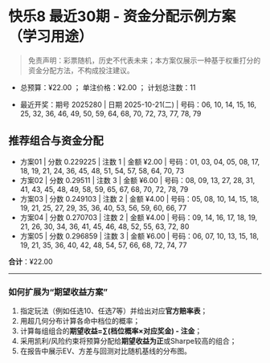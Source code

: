 # 快乐8 最近30期 - 资金分配示例方案（学习用途）

> 免责声明：彩票随机，历史不代表未来；本方案仅展示一种基于权重打分的资金分配方法，不构成投注建议。

- 总预算：¥22.00 ； 单注价格：¥2.00 ； 计划总注数：11

- 最近开奖：期号 2025280 | 日期 2025-10-21(二) | 号码：06, 10, 14, 15, 16, 25, 32, 36, 46, 49, 50, 59, 64, 68, 70, 72, 73, 77, 78, 79


## 推荐组合与资金分配

- 方案01 | 分数 0.229225 | 注数   1 | 金额 ¥2.00 | 号码：01, 03, 04, 05, 08, 17, 18, 19, 21, 24, 36, 45, 48, 51, 54, 57, 58, 64, 70, 73
- 方案02 | 分数 0.29511 | 注数   3 | 金额 ¥6.00 | 号码：08, 09, 13, 27, 28, 31, 41, 43, 45, 48, 49, 58, 59, 65, 67, 68, 70, 72, 78, 79
- 方案03 | 分数 0.249103 | 注数   2 | 金额 ¥4.00 | 号码：05, 08, 10, 14, 15, 18, 19, 21, 25, 27, 29, 35, 36, 40, 53, 56, 59, 60, 66, 77
- 方案04 | 分数 0.270703 | 注数   2 | 金额 ¥4.00 | 号码：09, 14, 16, 17, 18, 19, 21, 26, 30, 34, 36, 41, 45, 46, 48, 52, 55, 63, 72, 80
- 方案05 | 分数 0.296859 | 注数   3 | 金额 ¥6.00 | 号码：06, 07, 10, 13, 15, 18, 19, 21, 35, 36, 40, 42, 48, 54, 57, 66, 68, 72, 74, 77

**合计**：¥22.00


---
### 如何扩展为“期望收益方案”

1) 指定玩法（例如任选10、任选7等）并给出对应**官方赔率表**；
2) 用超几何分布计算各命中档位的概率；
3) 计算每组组合的**期望收益=∑(档位概率×对应奖金) - 注金**；
4) 采用凯利/风险约束将预算分配给**期望收益为正**或Sharpe较高的组合；
5) 在报告中展示EV、方差与回测对比随机基线的分布图。